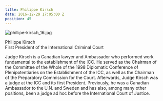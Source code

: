 ```yaml
---
title: Philippe Kirsch
date: 2016-12-29 17:05:00 Z
position: 45
---
```


![phillipe-kirsch_16.jpg](/uploads/phillipe-kirsch_16.jpg)

Philippe Kirsch <br> First President of the International Criminal Court

Judge Kirsch is a Canadian lawyer and Ambassador who performed work fundamental to the establishment of the ICC. He served as the Chairman of the Committee of the Whole of the 1998 Diplomatic Conference of Plenipotentiaries on the Establishment of the ICC, as well as the Chairman of the Preparatory Commission for the Court. Afterwards, Judge Kirsch was a judge at the ICC and its first President. Previously, he was a Canadian Ambassador to the U.N. and Sweden and has also, among many other positions, been a judge ad hoc before the International Court of Justice.
